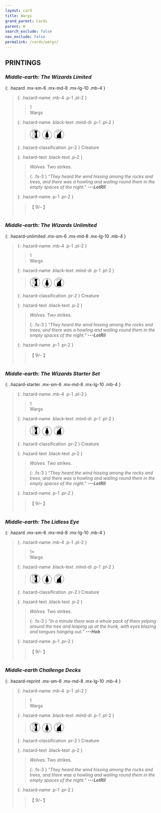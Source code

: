 ```yaml
---
layout: card
title: Wargs
grand_parent: Cards
parent: W
search_exclude: false
nav_exclude: false
permalink: /cards/wargs/
---
```


## PRINTINGS


### _Middle-earth: The Wizards Limited_

{: .hazard .mx-sm-6 .mx-md-8 .mx-lg-10 .mb-4 }
> {: .hazard-name .mb-4 .p-1 .pl-2 }
> > <div class="hazard-mp">1</div>
> > <div class="card-name">Wargs</div>
>
> {: .hazard-name .black-text .mind-di .p-1 .pl-2 }
> > ![](/assets/images/border-land.svg)&ensp;![](/assets/images/wilderness.svg)&ensp;![](/assets/images/shadow-land.svg)
>
> {: .hazard-classification .pr-2 }
> Creature
>
> {: .hazard-text .black-text .p-2 }
> > _Wolves._ Two strikes. 
> > 
> > {: .fs-3 } 
> > _“They heard the wind hissing among the rocks and trees, and there was a howling and wailing round them in the empty spaces of the night."_ ***---&#65279;LotRII*** 
>
> {: .hazard-name .p-1 .pr-2 }
> > <div class="card-shield">【 9/&ndash; 】</div>
> > <div class="card-corruption">&nbsp;</div>

### _Middle-earth: The Wizards Unlimited_

{: .hazard-unlimited .mx-sm-6 .mx-md-8 .mx-lg-10 .mb-4 }
> {: .hazard-name .mb-4 .p-1 .pl-2 }
> > <div class="hazard-mp">1</div>
> > <div class="card-name">Wargs</div>
>
> {: .hazard-name .black-text .mind-di .p-1 .pl-2 }
> > ![](/assets/images/border-land.svg)&ensp;![](/assets/images/wilderness.svg)&ensp;![](/assets/images/shadow-land.svg)
>
> {: .hazard-classification .pr-2 }
> Creature
>
> {: .hazard-text .black-text .p-2 }
> > _Wolves._ Two strikes. 
> > 
> > {: .fs-3 } 
> > _“They heard the wind hissing among the rocks and trees, and there was a howling and wailing round them in the empty spaces of the night."_ ***---&#65279;LotRII*** 
>
> {: .hazard-name .p-1 .pr-2 }
> > <div class="card-shield">【 9/&ndash; 】</div>
> > <div class="card-corruption-white">&nbsp;</div>

### _Middle-earth: The Wizards Starter Set_

{: .hazard-starter .mx-sm-6 .mx-md-8 .mx-lg-10 .mb-4 }
> {: .hazard-name .mb-4 .p-1 .pl-2 }
> > <div class="hazard-mp">1</div>
> > <div class="card-name">Wargs</div>
>
> {: .hazard-name .black-text .mind-di .p-1 .pl-2 }
> > ![](/assets/images/border-land.svg)&ensp;![](/assets/images/wilderness.svg)&ensp;![](/assets/images/shadow-land.svg)
>
> {: .hazard-classification .pr-2 }
> Creature
>
> {: .hazard-text .black-text .p-2 }
> > _Wolves._ Two strikes. 
> > 
> > {: .fs-3 } 
> > _“They heard the wind hissing among the rocks and trees, and there was a howling and wailing round them in the empty spaces of the night."_ ***---&#65279;LotRII*** 
>
> {: .hazard-name .p-1 .pr-2 }
> > <div class="card-shield">【 9/&ndash; 】</div>
> > <div class="card-corruption-white">&nbsp;</div>

### _Middle-earth: The Lidless Eye_

{: .hazard .mx-sm-6 .mx-md-8 .mx-lg-10 .mb-4 }
> {: .hazard-name .mb-4 .p-1 .pl-2 }
> > <div class="hazard-mp">1*</div>
> > <div class="card-name">Wargs</div>
>
> {: .hazard-name .black-text .mind-di .p-1 .pl-2 }
> > ![](/assets/images/border-land.svg)&ensp;![](/assets/images/wilderness.svg)&ensp;![](/assets/images/shadow-land.svg)
>
> {: .hazard-classification .pr-2 }
> Creature
>
> {: .hazard-text .black-text .p-2 }
> > _Wolves._ Two strikes. 
> > 
> > {: .fs-3 } 
> > _“In a minute there was a whole pack of them yelping around the tree and leaping up at the trunk, with eyes blazing and tongues hanging out."_ ***---&#65279;Hob*** 
>
> {: .hazard-name .p-1 .pr-2 }
> > <div class="card-shield">【 9/&ndash; 】</div>
> > <div class="card-corruption">&nbsp;</div>

### _Middle-earth Challenge Decks_

{: .hazard-reprint .mx-sm-6 .mx-md-8 .mx-lg-10 .mb-4 }
> {: .hazard-name .mb-4 .p-1 .pl-2 }
> > <div class="hazard-mp">1</div>
> > <div class="card-name">Wargs</div>
>
> {: .hazard-name .black-text .mind-di .p-1 .pl-2 }
> > ![](/assets/images/border-land.svg)&ensp;![](/assets/images/wilderness.svg)&ensp;![](/assets/images/shadow-land.svg)
>
> {: .hazard-classification .pr-2 }
> Creature
>
> {: .hazard-text .black-text .p-2 }
> > _Wolves._ Two strikes. 
> > 
> > {: .fs-3 } 
> > _“They heard the wind hissing among the rocks and trees, and there was a howling and wailing round them in the empty spaces of the night."_ ***---&#65279;LotRII*** 
>
> {: .hazard-name .p-1 .pr-2 }
> > <div class="card-shield">【 9/&ndash; 】</div>
> > <div class="card-corruption-white">&nbsp;</div>
